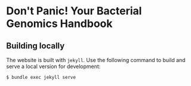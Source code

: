 # Don't Panic! Your Bacterial Genomics Handbook

## Building locally

The website is built with `jekyll`. Use the following command to build and serve a local version
for development:

```console
$ bundle exec jekyll serve
```
